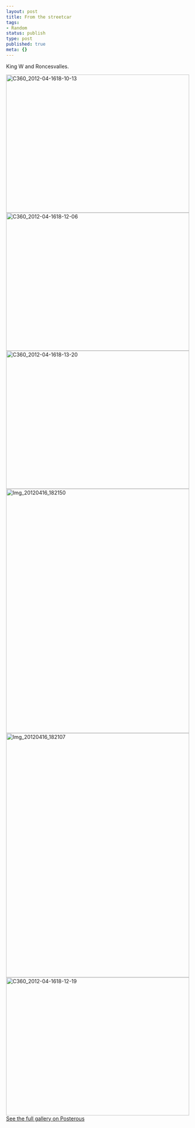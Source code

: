 ```yaml
---
layout: post
title: From the streetcar
tags:
- Random
status: publish
type: post
published: true
meta: {}
---
```

<div class='posterous_autopost'><p>King W and Roncesvalles.</p> <p><div class='p_embed p_image_embed'> <a href="http://getfile1.posterous.com/getfile/files.posterous.com/fzero/NiasU4YZG8JDUJdcHE8RiZtoYzs5wCesmWythbxhkSh9MnF1ba0g7TbQRFJm/C360_2012-04-1618-10-13.jpg.scaled.1000.jpg"><img alt="C360_2012-04-1618-10-13" height="377" src="http://getfile9.posterous.com/getfile/files.posterous.com/fzero/31iAlZis15fR7feoQUzUWTB0s4bbqUV4dMLP75K6iN0lDfDayBRGUzFAx8QP/C360_2012-04-1618-10-13.jpg.scaled.500.jpg" width="500" /></a> <a href="http://getfile8.posterous.com/getfile/files.posterous.com/fzero/cGHKlWIWBsLcuwV0jhZOUJHrwM1tULqJjMvlztWY0TMwIp6ii4pLBZGFhBp5/C360_2012-04-1618-12-06.jpg.scaled.1000.jpg"><img alt="C360_2012-04-1618-12-06" height="377" src="http://getfile5.posterous.com/getfile/files.posterous.com/fzero/bBx5rUxYLKU2o1EdKTm14wdG5WxPdkoSFxUttV2D8mYo4DSDKOir8xCGwSOk/C360_2012-04-1618-12-06.jpg.scaled.500.jpg" width="500" /></a> <a href="http://getfile5.posterous.com/getfile/files.posterous.com/fzero/TmJyE6KgB1kRzyFOGmo21Z0dW5Hmllc2qjTQQagEIGwErM04FOyNnFtibNeo/C360_2012-04-1618-13-20.jpg.scaled.1000.jpg"><img alt="C360_2012-04-1618-13-20" height="377" src="http://getfile3.posterous.com/getfile/files.posterous.com/fzero/z0o1Yf3k01jQptsctBL7iXeAie45BZNuHYHCPOlwXkLir8vfmLwOvw84xLCx/C360_2012-04-1618-13-20.jpg.scaled.500.jpg" width="500" /></a> <a href="http://getfile2.posterous.com/getfile/files.posterous.com/fzero/jItuAsrJPzvojD7EZAolMfhhnWDwhix3Pt4A65T8szwgGfmmjAnaG7Il6Pzr/IMG_20120416_182150.jpg.scaled.1000.jpg"><img alt="Img_20120416_182150" height="667" src="http://getfile9.posterous.com/getfile/files.posterous.com/fzero/rdqMnV5iDg40IncN2V4R0Us6dHACvSuL5i1XPksWyVruBA2ZE2RJPrRKJlhp/IMG_20120416_182150.jpg.scaled.500.jpg" width="500" /></a> <a href="http://getfile8.posterous.com/getfile/files.posterous.com/fzero/tEktkqQy7t0z58dGTcH0NMUFHW3fZCuNxP99cNVHFEW6cxRPkQIXg3pKdVX2/IMG_20120416_182107.jpg.scaled.1000.jpg"><img alt="Img_20120416_182107" height="667" src="http://getfile6.posterous.com/getfile/files.posterous.com/fzero/5PHePrd4a5oGUib3ROPHIKP9KNgAgcO7kabWSEeXcvqYPFdmq6Zwwl4mpfBb/IMG_20120416_182107.jpg.scaled.500.jpg" width="500" /></a> <a href="http://getfile4.posterous.com/getfile/files.posterous.com/fzero/CUSbgoVePUp3FYs29PJgBmNzYCqI7jm17YzdJpbBRxcyDMYHF9MJAMuY3sQs/C360_2012-04-1618-12-19.jpg.scaled.1000.jpg"><img alt="C360_2012-04-1618-12-19" height="377" src="http://getfile2.posterous.com/getfile/files.posterous.com/fzero/DU6o7bfeTSa57ncgLJ6yaigIpyaxEavZJ78aef8TpFxDmJQ20c7dyfoqOeOS/C360_2012-04-1618-12-19.jpg.scaled.500.jpg" width="500" /></a> <div class='p_see_full_gallery'><a href="http://fzero.posterous.com/from-the-streetcar">See the full gallery on Posterous</a></div> </div> </p></div>
